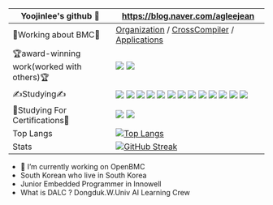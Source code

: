 

<!--
**yoojinlee-hub/yoojinlee-hub** is a ✨ _special_ ✨ repository because its `README.md` (this file) appears on your GitHub profile.
### 
Here are some ideas to get you started:

- 🔭 I’m currently working on ...
- 🌱 I’m currently learning ...
- 👯 I’m looking to collaborate on ...
- 🤔 I’m looking for help with ...
- 💬 Ask me about ...
- 📫 How to reach me: ...
- 😄 Pronouns: ...
- ⚡ Fun fact: ...
-->

|Yoojinlee's github 👋 | https://blog.naver.com/agleejean |
|--|--------|
|🔭Working about BMC🔭|<a href="https://github.com/InnowellCoLtd">Organization</a> / <a href="https://github.com/yoojinlee-hub/BMC-CrossCompile">CrossCompiler</a> / <a href="https://github.com/yoojinlee-hub/Applications_for_various_situations">Applications</a>|
|🏆award-winning work(worked with others)🏆|<a href="https://github.com/yoojinlee-hub/NPC_Project"><img src="https://img.shields.io/badge/NPC_project(Game/RPGmaker)-7878FF?style=flat-square&logo=GitHub&logoColor=white"/></a> <a href="https://github.com/yoojinlee-hub/DALC_3_3"><img src="https://img.shields.io/badge/DALC_project(Web with AI)-28288C?style=flat-square&logo=GitHub&logoColor=white"/></a>|
|✍Studying✍|<a href="https://github.com/yoojinlee-hub/Recommended-skills_Study_by_python"><img src="https://img.shields.io/badge/AI Study-FF9CBB?style=flat-square&logo=Jupyter&logoColor=white"/></a> <a href="https://github.com/yoojinlee-hub/Practice_python"><img src="https://img.shields.io/badge/Python-FF5675?style=flat-square&logo=Python&logoColor=white"/></a> <a href="https://github.com/yoojinlee-hub/DALC_Scala"><img src="https://img.shields.io/badge/AI Study in DALC-F37626?style=flat-square&logo=Jupyter&logoColor=white"/></a> <a href="https://github.com/yoojinlee-hub/website_practice"><img src="https://img.shields.io/badge/Website-FF9614?style=flat-square&logo=HTML5&logoColor=white"/></a> <a href="https://github.com/yoojinlee-hub/Practice_Javascript"><img src="https://img.shields.io/badge/JavaScript-FFD200?style=flat-square&logo=JavaScript&logoColor=white"/></a> <a href="https://github.com/yoojinlee-hub/Practice_WebReact"><img src="https://img.shields.io/badge/WebReact-61DAFB?style=flat-square&logo=React&logoColor=white"/></a> <a href="https://github.com/yoojinlee-hub/React-youtube-clone"><img src="https://img.shields.io/badge/React_youtube_clone-61DAFB?style=flat-square&logo=React&logoColor=white"/></a> <a href="https://github.com/yoojinlee-hub/Practice_C"><img src="https://img.shields.io/badge/C-BC55EF?style=flat-square&logo=C&logoColor=white"/></a> <a href="https://github.com/yoojinlee-hub/Practice_JAVA"> <a href="https://github.com/yoojinlee-hub/Practice_Kotlin"><img src="https://img.shields.io/badge/Kotlin-9282CD?style=flat-square&logo=Kotlin&logoColor=white"/></a> <img src="https://img.shields.io/badge/Java-DD78F6?style=flat-square&logo=Java&logoColor=white"/></a> <a href="https://github.com/yoojinlee-hub/Practice_LUA"><img src="https://img.shields.io/badge/Lua-E47AE0?style=flat-square&logo=Lua&logoColor=white"/></a> <a href="https://github.com/yoojinlee-hub/Practice_SQL"><img src="https://img.shields.io/badge/SQL-4479A1?style=flat-square&logo=SQL&logoColor=white"/></a> <a href="https://github.com/yoojinlee-hub/Math_box"><img src="https://img.shields.io/badge/Git-F05032?style=flat-square&logo=Git&logoColor=white"/></a>|
|🚩Studying For Certifications🚩|<a href="https://github.com/yoojinlee-hub/Linux_Master"><img src="https://img.shields.io/badge/Linux Master-FCC624?style=flat-square&logo=Linux&logoColor=white"/></a> <a href="https://github.com/yoojinlee-hub/networkManager_certification"><img src="https://img.shields.io/badge/networkManager-2E75B4?style=flat-square&logo=Li&logoColor=white"/></a>|
|Top Langs|[![Top Langs](https://github-readme-stats.vercel.app/api/top-langs/?username=yoojinlee-hub&layout=compact)](https://github.com/yoojinlee-hub/github-readme-stats)|
| Stats | [![GitHub Streak](https://streak-stats.demolab.com?user=yoojinlee-hub&exclude_days=Sun%2CSat)](https://git.io/streak-stats)|

* 🔭 I’m currently working on OpenBMC
* South Korean who live in South Korea
* Junior Embedded Programmer in Innowell
* What is DALC ? Dongduk.W.Univ AI Learning Crew
